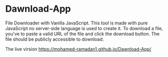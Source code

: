 # Dawnload-App
File Downloader with Vanilla JavaScript. This tool is made with pure JavaScript no server-side language is used to create it. To download a file, you've to paste a valid URL of the file and click the download button. The file should be publicly accessible to download.



The live virsion  https://mohamed-ramadan1.github.io/Dawnload-App/

